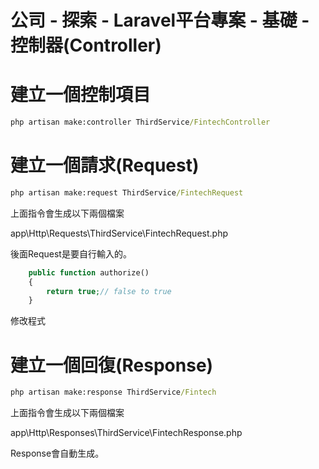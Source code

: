 # 公司 - 探索 - Laravel平台專案 - 基礎 - 控制器(Controller)

# 建立一個控制項目
```cmd
php artisan make:controller ThirdService/FintechController
```

# 建立一個請求(Request)
```cmd
php artisan make:request ThirdService/FintechRequest
```
上面指令會生成以下兩個檔案

app\Http\Requests\ThirdService\FintechRequest.php

後面Request是要自行輸入的。

```php
    public function authorize()
    {
        return true;// false to true
    }
```
修改程式

# 建立一個回復(Response)
```cmd
php artisan make:response ThirdService/Fintech
```
上面指令會生成以下兩個檔案

app\Http\Responses\ThirdService\FintechResponse.php

Response會自動生成。
